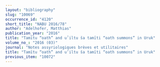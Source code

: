 ```yaml
---
layout: "bibliography"
slug: "10069"
occurrence_id: "4120"
short_title: "NABU 2016/78"
author: "Adelhofer, Matthias"
publication_year: "2016"
title: "Tamītu “oath” and uˀiltu ša tamīti “oath summons” in Uruk"
volume_no_: "2016 (03)"
journal: "Notes assyriologiques brèves et utilitaires"
title: "Tamītu “oath” and uˀiltu ša tamīti “oath summons” in Uruk"
previous_item: "10072"
---
```


